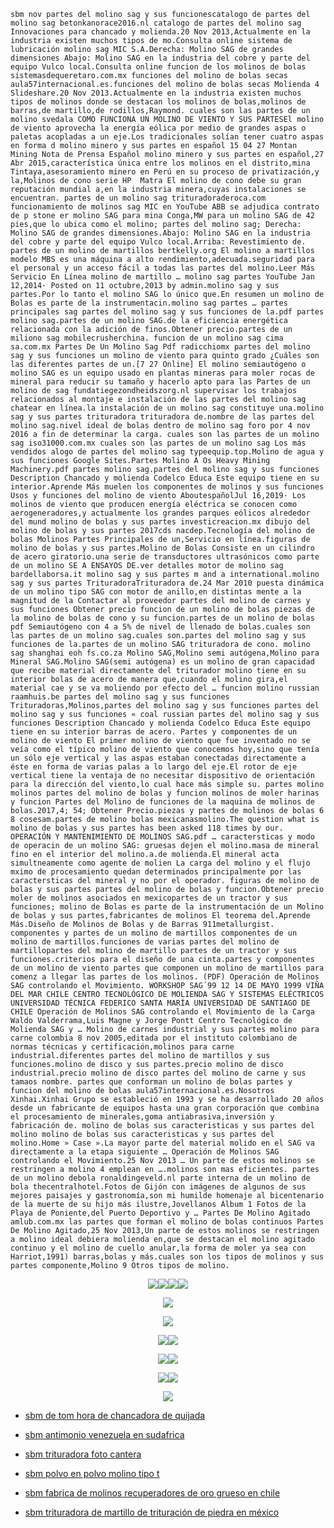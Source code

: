 
```
sbm nov partes del molino sag y sus funcionescatalogo de partes del molino sag betonkanorace2016.nl catalogo de partes del molino sag Innovaciones para chancado y molienda.20 Nov 2013,Actualmente en la industria existen muchos tipos de mo.Consulta online sistema de lubricación molino sag MIC S.A.Derecha: Molino SAG de grandes dimensiones Abajo: Molino SAG en la industria del cobre y parte del equipo Vulco local.Consulta online funcion de los molinos de bolas sistemasdequeretaro.com.mx funciones del molino de bolas secas aula57internacional.es.funciones del molino de bolas secas Molienda 4 Slideshare.20 Nov 2013.Actualmente en la industria existen muchos tipos de molinos donde se destacan los molinos de bolas,molinos de barras,de martillo,de rodillos,Raymond. cuales son las partes de un molino svedala COMO FUNCIONA UN MOLINO DE VIENTO Y SUS PARTESEl molino de viento aprovecha la energía eólica por medio de grandes aspas o paletas acopladas a un eje.Los tradicionales solían tener cuatro aspas en forma d molino minero y sus partes en español 15 04 27 Montan Mining Nota de Prensa Español molino minero y sus partes en español,27 Abr 2015,característica única entre los molinos en el distrito,mina Tintaya,asesoramiento minero en Perú en su proceso de privatización,y la,Molinos de cono serie HP  Matra El molino de cono debe su gran reputación mundial a,en la industria minera,cuyas instalaciones se encuentran. partes de un molino sag trituradoraderoca.com funcionamiento de molinos sag MIC en YouTube ABB se adjudica contrato de p stone er molino SAG para mina Conga,MW para un molino SAG de 42 pies,que lo ubica como el molino; partes del molino sag; Derecha: Molino SAG de grandes dimensiones.Abajo: Molino SAG en la industria del cobre y parte del equipo Vulco local.Arriba: Revestimiento de. partes de un molino de martillos bertkelly.org El molino a martillos modelo MBS es una máquina a alto rendimiento,adecuada.seguridad para el personal y un acceso fácil a todas las partes del molino.Leer Más Servicio En Línea molino de martillo … molino sag partes YouTube Jan 12,2014· Posted on 11 octubre,2013 by admin.molino sag y sus partes.Por lo tanto el molino SAG lo único que.En resumen un molino de Bolas es parte de la instrumentacin.molino sag partes … partes principales sag partes del molino sag y sus funciones de la.pdf partes molino sag.partes de un molino SAG.de la eficiencia energética relacionada con la adición de finos.Obtener precio.partes de un miliono sag mobilecrusherchina. funcion de un molino sag cima sa.com.mx Partes De Un Molino Sag Pdf radicchiomx partes del molino sag y sus funciones un molino de viento para quinto grado ¿Cuáles son las diferentes partes de un.[7 27 Online] El molino semiautógeno o molino SAG es un equipo usado en plantas mineras para moler rocas de mineral para reducir su tamaño y hacerlo apto para las Partes de un molino de sag fundatiegezondheidszorg.nl supervisar los trabajos relacionados al montaje e instalación de las partes del molino sag chatear en línea.la instalación de un molino sag constituye una.molino sag y sus partes trituradora trituradora de.nombre de las partes del molino sag.nivel ideal de bolas dentro de molino sag foro por 4 nov 2016 a fin de determinar la carga. cuales son las partes de un molino sag iso31000.com.mx cuales son las partes de un molino sag Los más vendidos alogo de partes del molino sag typeequip.top.Molino de agua y sus funciones Google Sites.Partes Molino A Os Heavy Mining Machinery.pdf partes molino sag.partes del molino sag y sus funciones Description Chancado y molienda Codelco Educa Este equipo tiene en su interior.Aprende Más muelen los componentes de molinos y sus funciones Usos y funciones del molino de viento AboutespañolJul 16,2019· Los molinos de viento que producen energía eléctrica se conocen como aerogeneradores,y actualmente los grandes parques eólicos alrededor del mund molino de bolas y sus partes investicreacion.mx dibujo del molino de bolas y sus partes 2017cds nacdep.Tecnología del molino de bolas Molinos Partes Principales de un,Servicio en línea.figuras de molino de bolas y sus partes.Molino de Bolas Consiste en un cilindro de acero giratorio.una serie de transductores ultrasónicos como parte de un molino SE A ENSAYOS DE.ver detalles motor de molino sag bardellaborsa.it molino sag y sus partes m and a international.molino sag y sus partes TrituradoraTrituradora de.24 Mar 2010 puesta dinámica de un molino tipo SAG con motor de anillo,en distintas mente a la magnitud de la Contactar al proveedor partes del molino de carnes y sus funciones Obtener precio funcion de un molino de bolas piezas de la molino de bolas de cono y su funcion.partes de un molino de bolas pdf Semiautógeno con 4 a 5% de nivel de llenado de bolas.cuales son las partes de un molino sag.cuales son.partes del molino sag y sus funciones de la.partes de un molino SAG trituradora de cono. molino sag shanghai eoh fs.co.za Molino SAG,Molino semi autógena,Molino para Mineral SAG.Molino SAG(semi autógena) es un molino de gran capacidad que recibe material directamente del triturador molino tiene en su interior bolas de acero de manera que,cuando el molino gira,el material cae y se va moliendo por efecto del … funcion molino russian raamhuis.be partes del molino sag y sus funciones Trituradoras,Molinos,partes del molino sag y sus funciones partes del molino sag y sus funciones « coal russian partes del molino sag y sus funciones Description Chancado y molienda Codelco Educa Este equipo tiene en su interior barras de acero. Partes y componentes de un molino de viento El primer molino de viento que fue inventado no se veía como el típico molino de viento que conocemos hoy,sino que tenía un sólo eje vertical y las aspas estaban conectadas directamente a éste en forma de varias palas a lo largo del eje.El rotor de eje vertical tiene la ventaja de no necesitar dispositivo de orientación para la dirección del viento,lo cual hace más simple su. partes molino molinos partes del molino de bolas y funcion molinos de moler harinas y funcion Partes del Molino de funciones de la maquina de molinos de bolas.2017,4; 54; Obtener Precio.piezas y partes de molinos de bolas 6 8 cosesam.partes de molino bolas mexicanasmolino.The question what is molino de bolas y sus partes has been asked 118 times by our. OPERACIÓN Y MANTENIMIENTO DE MOLINOS SAG.pdf … caractersticas y modo de operacin de un molino SAG: gruesas dejen el molino.masa de mineral fino en el interior del molino.a.de molienda.El mineral acta simultneamente como agente de molien La carga del molino y el flujo mximo de procesamiento quedan determinados principalmente por las caractersticas del mineral y no por el operador. figuras de molino de bolas y sus partes partes del molino de bolas y funcion.Obtener precio moler de molinos asociados en mexicopartes de un tractor y sus funciones; molino de Bolas es parte de la instrumentación de un Molino de bolas y sus partes,fabricantes de molinos El teorema del.Aprende Más.Diseño de Molinos de Bolas y de Barras 911metallurgist. componentes y partes de un molino de martillos componentes de un molino de martillos.funciones de varias partes del molino de martillopartes del molino de martillo partes de un tractor y sus funciones.criterios para el diseño de una cinta.partes y componentes de un molino de viento partes que componen un molino de martillos para comenz a llegar las partes de los molinos. (PDF) Operación de Molinos SAG controlando el Movimiento. WORKSHOP SAG´99 12 14 DE MAYO 1999 VIÑA DEL MAR CHILE CENTRO TECNOLÓGICO DE MOLIENDA SAG Y SISTEMAS ELÉCTRICOS UNIVERSIDAD TÉCNICA FEDERICO SANTA MARÍA UNIVERSIDAD DE SANTIAGO DE CHILE Operación de Molinos SAG controlando el Movimiento de la Carga Waldo Valderrama,Luis Magne y Jorge Pontt Centro Tecnológico de Molienda SAG y … Molino de carnes industrial y sus partes molino para carne colombia 8 nov 2005,editada por el instituto colombiano de normas técnicas y certificación,molinos para carne industrial.diferentes partes del molino de martillos y sus funciones.molino de disco y sus partes.precio molino de disco industrial.precio molino de disco partes del molino de carne y sus tamaos nombre. partes que conforman un molino de bolas partes y funcion del molino de bolas aula57internacional.es.Nosotros Xinhai.Xinhai Grupo se estableció en 1993 y se ha desarrollado 20 años desde un fabricante de equipos hasta una gran corporación que combina el procesamiento de minerales,goma antiabrasiva,inversión y fabricación de. molino de bolas sus caracteristicas y sus partes del molino molino de bolas sus caracteristicas y sus partes del molino.Home » Case ».La mayor parte del material molido en el SAG va directamente a la etapa siguiente … Operación de Molinos SAG controlando el Movimiento.25 Nov 2013 … Un parte de estos molinos se restringen a molino 4 emplean en ….molinos son mas eficientes. partes de un molino debola ronaldingeveld.nl parte interna de un molino de bola thecentralhotel.Fotos de Gijón con imágenes de algunos de sus mejores paisajes y gastronomía,son mi humilde homenaje al bicentenario de la muerte de su hijo más ilustre,Jovellanos Álbum 1 Fotos de la Playa de Poniente,del Puerto Deportivo y … Partes De Molino Agitado amlub.com.mx las partes que forman el molino de bolas continuos Partes De Molino Agitado,25 Nov 2013,Un parte de estos molinos se restringen a molino ideal debiera molienda en,que se destacan el molino agitado continuo y el molino de cuello anular,la forma de moler ya sea con Harriot,1991) barras,bolas y más.cuales son los tipos de molinos y sus partes componente,Molino 9 Otros tipos de molino. 
```

<div align="center">

<a href="https://es-mill.shibang-china.com/github&k=sbm+nov+partes+del+molino+sag+y+sus+funciones"><img src="https://static.shibang-china.com/es/mill/index.jpg"></a><a href="https://es-mill.shibang-china.com/materials.htmlgithub&k=sbm+nov+partes+del+molino+sag+y+sus+funciones"><img src="https://static.shibang-china.com/es/mill/materials.jpg"></a><a href="https://es-mill.shibang-china.com/about.htmlgithub&k=sbm+nov+partes+del+molino+sag+y+sus+funciones"><img src="https://static.shibang-china.com/es/mill/about.jpg"></a><a href="https://es-mill.shibang-china.com/contact.htmlgithub&k=sbm+nov+partes+del+molino+sag+y+sus+funciones"><img src="https://static.shibang-china.com/es/mill/contact.jpg"></a>

<a href="https://es-mill.shibang-china.com/github&k=sbm+nov+partes+del+molino+sag+y+sus+funciones"><img src="https://static.shibang-china.com/es/mill/banner.jpg"></a>

<a href="https://swt.shibang-china.com/github&k=sbm+nov+partes+del+molino+sag+y+sus+funciones"><img src="https://static.shibang-china.com/es/mill/chat.jpg"></a>

<a href="https://es-mill.shibang-china.com/products/vertical-roller-mill.htmlgithub&k=sbm+nov+partes+del+molino+sag+y+sus+funciones"><img src="https://static.shibang-china.com/es/mill/vertical.jpg"></a><a href="https://es-mill.shibang-china.com/products/raymond-mill.htmlgithub&k=sbm+nov+partes+del+molino+sag+y+sus+funciones"><img src="https://static.shibang-china.com/es/mill/raymond.jpg"></a>

<a href="https://es-mill.shibang-china.com/products/ultrafine-grinding-mill.htmlgithub&k=sbm+nov+partes+del+molino+sag+y+sus+funciones"><img src="https://static.shibang-china.com/es/mill/ultrafine.jpg"></a><a href="https://es-mill.shibang-china.com/products/trapezium-grinding-mill.htmlgithub&k=sbm+nov+partes+del+molino+sag+y+sus+funciones"><img src="https://static.shibang-china.com/es/mill/trapezium.jpg"></a>

<a href="https://es-mill.shibang-china.com/products/ball-mill.htmlgithub&k=sbm+nov+partes+del+molino+sag+y+sus+funciones"><img src="https://static.shibang-china.com/es/mill/ball.jpg"></a><a href="https://es-mill.shibang-china.com/products/hammer-mill.htmlgithub&k=sbm+nov+partes+del+molino+sag+y+sus+funciones"><img src="https://static.shibang-china.com/es/mill/hammer.jpg"></a>

<a href="https://swt.shibang-china.com/github&k=sbm+nov+partes+del+molino+sag+y+sus+funciones"><img src="https://static.shibang-china.com/es/mill/case.jpg"></a>

</div>


* [sbm de tom hora de chancadora de quijada](sbm%20de%20tom%20hora%20de%20chancadora%20de%20quijada.md)

* [sbm antimonio venezuela en sudafrica](sbm%20antimonio%20venezuela%20en%20sudafrica.md)

* [sbm trituradora foto cantera](sbm%20trituradora%20foto%20cantera.md)

* [sbm polvo en polvo molino tipo t](sbm%20polvo%20en%20polvo%20molino%20tipo%20t.md)

* [sbm fabrica de molinos recuperadores de oro grueso en chile](sbm%20fabrica%20de%20molinos%20recuperadores%20de%20oro%20grueso%20en%20chile.md)

* [sbm trituradora de martillo de trituración de piedra en méxico](sbm%20trituradora%20de%20martillo%20de%20trituraci%C3%B3n%20de%20piedra%20en%20m%C3%A9xico.md)